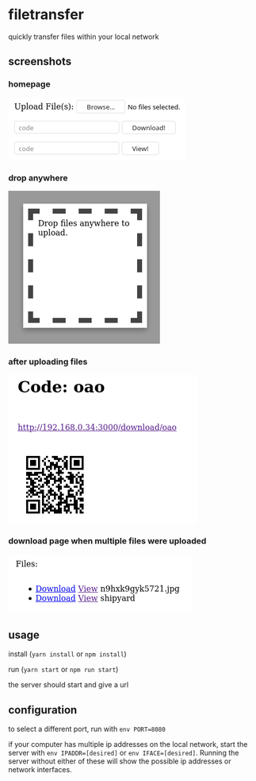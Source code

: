 # filetransfer

quickly transfer files within your local network

## screenshots

### homepage
![homepage](https://raw.githubusercontent.com/pfgithub/filetransfer/master/.github/home.png)

### drop anywhere
![dropanywhere](https://raw.githubusercontent.com/pfgithub/filetransfer/master/.github/dropanywhere.png)

### after uploading files
![uploaded](https://raw.githubusercontent.com/pfgithub/filetransfer/master/.github/uploaded.png)

### download page when multiple files were uploaded
![filelist](https://raw.githubusercontent.com/pfgithub/filetransfer/master/.github/filelist.png)

## usage

install (`yarn install` or `npm install`)

run (`yarn start` or `npm run start`)

the server should start and give a url

## configuration

to select a different port, run with `env PORT=8080`

if your computer has multiple ip addresses on the local network, start the server with `env IPADDR=[desired]` or `env IFACE=[desired]`. Running the server without either of these will show the possible ip addresses or network interfaces.